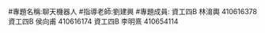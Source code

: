 #專題名稱:聊天機器人
#指導老師:劉建興
#專題成員:
        資工四B 林淯輿 410616378
        資工四B 侯向甫 410616174
        資工四B 李明熹 410654114
        
        
        
